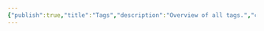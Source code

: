 ```yaml
---
{"publish":true,"title":"Tags","description":"Overview of all tags.","created":"2025-02-10T01:13:37.039+01:00","modified":"2024-04-26T23:22:49.185+02:00","cssclasses":"mado-heading"}
---
```


